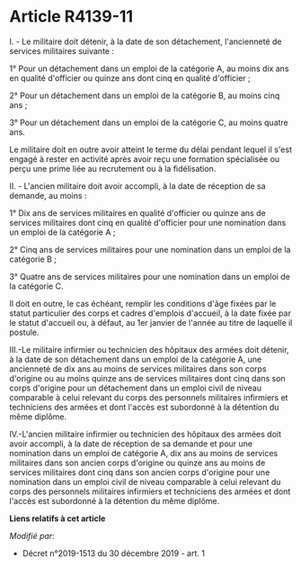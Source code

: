 # Article R4139-11

I. - Le militaire doit détenir, à la date de son détachement, l'ancienneté de services militaires suivante :

1° Pour un détachement dans un emploi de la catégorie A, au moins dix ans en qualité d'officier ou quinze ans dont cinq en
qualité d'officier ;

2° Pour un détachement dans un emploi de la catégorie B, au moins cinq ans ;

3° Pour un détachement dans un emploi de la catégorie C, au moins quatre ans.

Le militaire doit en outre avoir atteint le terme du délai pendant lequel il s'est engagé à rester en activité après avoir
reçu une formation spécialisée ou perçu une prime liée au recrutement ou à la fidélisation.

II. - L'ancien militaire doit avoir accompli, à la date de réception de sa demande, au moins :

1° Dix ans de services militaires en qualité d'officier ou quinze ans de services militaires dont cinq en qualité d'officier
pour une nomination dans un emploi de la catégorie A ;

2° Cinq ans de services militaires pour une nomination dans un emploi de la catégorie B ;

3° Quatre ans de services militaires pour une nomination dans un emploi de la catégorie C.

Il doit en outre, le cas échéant, remplir les conditions d'âge fixées par le statut particulier des corps et cadres d'emplois
d'accueil, à la date fixée par le statut d'accueil ou, à défaut, au 1er janvier de l'année au titre de laquelle il postule.

III.-Le militaire infirmier ou technicien des hôpitaux des armées doit détenir, à la date de son détachement dans un emploi
de la catégorie A, une ancienneté de dix ans au moins de services militaires dans son corps d'origine ou au moins quinze ans
de services militaires dont cinq dans son corps d'origine pour un détachement dans un emploi civil de niveau comparable à
celui relevant du corps des personnels militaires infirmiers et techniciens des armées et dont l'accès est subordonné à la
détention du même diplôme.

IV.-L'ancien militaire infirmier ou technicien des hôpitaux des armées doit avoir accompli, à la date de réception de sa
demande et pour une nomination dans un emploi de catégorie A, dix ans au moins de services militaires dans son ancien corps
d'origine ou quinze ans au moins de services militaires dont cinq dans son ancien corps d'origine pour une nomination dans un
emploi civil de niveau comparable à celui relevant du corps des personnels militaires infirmiers et techniciens des armées et
dont l'accès est subordonné à la détention du même diplôme.

**Liens relatifs à cet article**

_Modifié par_:

  - Décret n°2019-1513 du 30 décembre 2019 - art. 1
